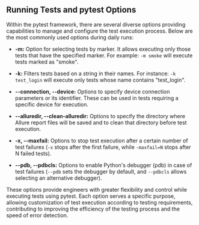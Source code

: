 ## Running Tests and pytest Options

Within the pytest framework, there are several diverse options providing capabilities to manage and configure the test execution process. Below are the most commonly used options during daily runs:

- **-m:** Option for selecting tests by marker. It allows executing only those tests that have the specified marker. For example: `-m smoke` will execute tests marked as "smoke".

- **-k:** Filters tests based on a string in their names. For instance: `-k test_login` will execute only tests whose name contains "test_login".

- **--connection, --device:** Options to specify device connection parameters or its identifier. These can be used in tests requiring a specific device for execution.

- **--alluredir, --clean-alluredir:** Options to specify the directory where Allure report files will be saved and to clean that directory before test execution.

- **-x, --maxfail:** Options to stop test execution after a certain number of test failures (`-x` stops after the first failure, while `-maxfail=N` stops after N failed tests).

- **--pdb, --pdbcls:** Options to enable Python's debugger (pdb) in case of test failures (`--pdb` sets the debugger by default, and `--pdbcls` allows selecting an alternative debugger).

These options provide engineers with greater flexibility and control while executing tests using pytest. Each option serves a specific purpose, allowing customization of test execution according to testing requirements, contributing to improving the efficiency of the testing process and the speed of error detection.
